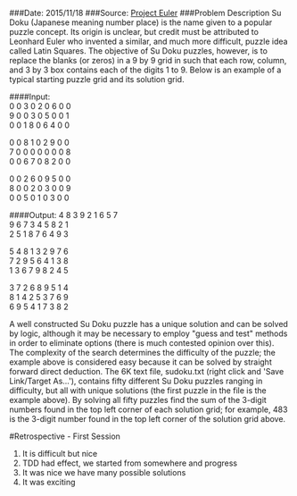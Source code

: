 ###Date: 2015/11/18
###Source: [Project Euler](https://projecteuler.net/problem=96)
###Problem Description
Su Doku (Japanese meaning number place) is the name given to a popular puzzle concept. 
Its origin is unclear, but credit must be attributed to Leonhard Euler who invented a similar, and much more difficult, puzzle idea called Latin Squares. 
The objective of Su Doku puzzles, however, is to replace the blanks (or zeros) in a 9 by 9 grid in such that each row, column, and 3 by 3 box contains each of the digits 1 to 9. Below is an example of a typical starting puzzle grid and its solution grid.

####Input: <br />
0 0 3   0 2 0	6 0 0<br />
9 0 0	3 0 5	0 0 1<br />
0 0 1	8 0 6	4 0 0<br />

0 0 8	1 0 2	9 0 0<br />
7 0 0	0 0 0	0 0 8<br />
0 0 6	7 0 8	2 0 0<br />

0 0 2	6 0 9	5 0 0<br />
8 0 0	2 0 3	0 0 9<br />
0 0 5	0 1 0	3 0 0<br />

####Output:
4 8 3	9 2 1	6 5 7<br />
9 6 7	3 4 5	8 2 1<br />
2 5 1	8 7 6	4 9 3<br />

5 4 8	1 3 2	9 7 6<br />
7 2 9	5 6 4	1 3 8<br />
1 3 6	7 9 8	2 4 5<br />

3 7 2	6 8 9	5 1 4<br />
8 1 4	2 5 3	7 6 9<br />
6 9 5	4 1 7	3 8 2<br />


A well constructed Su Doku puzzle has a unique solution and can be solved by logic, although it may be necessary to employ "guess and test" methods in order to eliminate options (there is much contested opinion over this). The complexity of the search determines the difficulty of the puzzle; the example above is considered easy because it can be solved by straight forward direct deduction.
The 6K text file, sudoku.txt (right click and 'Save Link/Target As...'), contains fifty different Su Doku puzzles ranging in difficulty, but all with unique solutions (the first puzzle in the file is the example above).
By solving all fifty puzzles find the sum of the 3-digit numbers found in the top left corner of each solution grid; for example, 483 is the 3-digit number found in the top left corner of the solution grid above.


#Retrospective - First Session
1. It is difficult but nice
2. TDD had effect, we started from somewhere and progress
3. It was nice we have many possible solutions 
4. It was exciting 